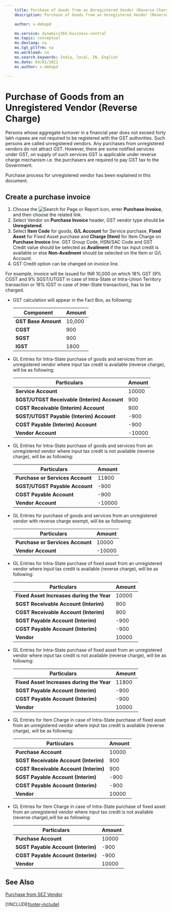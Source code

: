 ```yaml
---
    title: Purchase of Goods from an Unregistered Vendor (Reverse Charge)
    description: Purchase of Goods from an Unregistered Vendor (Reverse Charge)

    author: v-debapd

    ms.service: dynamics365-business-central
    ms.topic: conceptual
    ms.devlang: na
    ms.tgt_pltfrm: na
    ms.workload: na
    ms.search.keywords: India, local, IN, English
    ms.date: 04/01/2021
    ms.author: v-debapd

---
```

# Purchase of Goods from an Unregistered Vendor (Reverse Charge)


Persons whose aggregate turnover in a financial year does not exceed forty lakh rupees are not required to be registered with the GST authorities. Such persons are called unregistered vendors. Any purchases from unregistered vendors do not attract GST. However, there are some notified services under GST, on supply of such services GST is applicable under reverse charge mechanism i.e. the purchasers are required to pay GST tax to the Government.

Purchase process for unregistered vendor has been explained in this document.

## Create a purchase invoice


1. Choose the ![Search for Page or Report](image/search_small.png "Search for Page or Report icon") icon, enter **Purchase Invoice**, and then choose the related link. 
2. Select Vendor on **Purchase Invoice** header, GST vendor type should be **Unregistered**.
3. Select **Item Code** for goods, **G/L Account** for Service purchase, **Fixed Asset** for Fixed Asset purchase and **Charge (Item)** for Item Charge on **Purchase Invoice** line. GST Group Code, HSN/SAC Code and GST Credit value should be selected as **Availment** if the tax input credit is available or else **Non-Availment** should be selected on the Item or G/L Account. 
4. GST Credit option can be changed on invoice line.

For example, invoice will be issued for INR 10,000 on which 18% GST (9% CGST and 9% SGST/UTGST in case of Intra-State or Intra-Union Territory transaction or 18% IGST in case of Inter-State transaction), has to be charged.

- GST calculation will appear in the Fact Box, as following:
    
    |Component|Amount|
    |----------------------------------|---------------------------------------|  
    |**GST Base Amount**|10,000|  
    |**CGST**|900|  
    |**SGST**|900|
    |**IGST**|1800|

- GL Entries for Intra-State purchase of goods and services from an unregistered vendor where input tax credit is available (reverse charge), will be as following:
    
    |Particulars|Amount|
    |----------------------------------|---------------------------------------|  
    |**Service Account**|10000|  
    |**SGST/UTGST Receivable (Interim) Account**|900|
    |**CGST Receivable (Interim) Account**|900|
    |**SGST/UTGST Payable (Interim) Account**|-900|
    |**CGST Payable (Interim) Account**|-900|
    |**Vendor Account**|-10000|

- GL Entries for Intra-State purchase of goods and services from an unregistered vendor where input tax credit is not available (reverse charge), will be as following:
    
    |Particulars|Amount|
    |----------------------------------|---------------------------------------|  
    |**Purchase or Services Account**|11800|  
    |**SGST/UTGST Payable Account**|-900|
    |**CGST Payable Account**|-900|
    |**Vendor Account**|-10000|

- GL Entries for purchase of goods and services from an unregistered vendor with reverse charge exempt, will be as following:
    
    |Particulars|Amount|
    |----------------------------------|---------------------------------------|  
    |**Purchase or Services Account**|10000|  
    |**Vendor Account**|-10000|

- GL Entries for Intra-State purchase of fixed asset from an unregistered vendor where input tax credit is available (reverse charge), will be as following:
    
    |Particulars|Amount|
    |----------------------------------|---------------------------------------|
    |**Fixed Asset Increases during the Year**|10000|
    |**SGST Receivable Account (Interim)**|900|
    |**CGST Receivable Account (Interim)**|900|
    |**SGST Payable Account (Interim)**|-900|
    |**CGST Payable Account (Interim)**|-900|
    |**Vendor**|10000|

- GL Entries for Intra-State purchase of fixed asset from an unregistered vendor where input tax credit is not available (reverse charge), will be as following:
    
    |Particulars|Amount|
    |----------------------------------|---------------------------------------|
    |**Fixed Asset Increases during the Year**|11800|
    |**SGST Payable Account (Interim)**|-900|
    |**CGST Payable Account (Interim)**|-900|
    |**Vendor**|10000|

- GL Entries for Item Charge in case of Intra-State purchase of fixed asset from an unregistered vendor where input tax credit is available (reverse charge), will be as following:
    
    |Particulars|Amount|
    |----------------------------------|---------------------------------------| 
    |**Purchase Account**|10000|
    |**SGST Receivable Account (Interim)**|900|
    |**CGST Receivable Account (Interim)**|900|
    |**SGST Payable Account (Interim)**|-900|
    |**CGST Payable Account (Interim)**|-900|
    |**Vendor**|10000|

- GL Entries for Item Charge in case of Intra-State purchase of fixed asset from an unregistered vendor where input tax credit is not available (reverse charge),will be as following:
    
    |Particulars|Amount|
    |----------------------------------|---------------------------------------| 
    |**Purchase Account**|10000|
    |**SGST Payable Account (Interim)**|-900|
    |**CGST Payable Account (Interim)**|-900|
    |**Vendor**|10000|






## See Also 
[Purchase from SEZ Vendor](GST-Purchase-from-SEZ-Vendor.md)


































[!INCLUDE[footer-include](../../includes/footer-banner.md)]